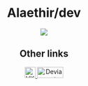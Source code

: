 
<h1 align="center">Alaethir/dev</h1>
<div id="stats" align="center">
  <a href="https://git.io/streak-stats"><img src="https://streak-stats.demolab.com?user=legoloss3775&theme=dark"/></a>
</div>
  <div id="other" align="center">
    <h2 aligh="center">Other links</h2>
    <div id="badges" align="center">
    <a href="https://vk.com/timur_sulemanov">
      <img src="https://upload.wikimedia.org/wikipedia/commons/thumb/f/f3/VK_Compact_Logo_%282021-present%29.svg/1024px-VK_Compact_Logo_%282021-present%29.svg.png" alt="VK Badge" width="25" height="25"/>
    </a>
    <a href="https://www.deviantart.com/alaethir">
      <img src="https://upload.wikimedia.org/wikipedia/commons/9/9b/DeviantArt_Logo.png" alt="Devianart Badge" width="60" height="25"/>
    </a>
  </div>
</div>
<!--
**legoloss3775/legoloss3775** is a ✨ _special_ ✨ repository because its `README.md` (this file) appears on your GitHub profile.

Here are some ideas to get you started:

- 🔭 I’m currently working on ...
- 🌱 I’m currently learning ...
- 👯 I’m looking to collaborate on ...
- 🤔 I’m looking for help with ...
- 💬 Ask me about ...
- 📫 How to reach me: ...
- 😄 Pronouns: ...
- ⚡ Fun fact: ...
-->

<!--
**legoloss3775/legoloss3775** is a ✨ _special_ ✨ repository because its `README.md` (this file) appears on your GitHub profile.

Here are some ideas to get you started:

- 🔭 I’m currently working on ...
- 🌱 I’m currently learning ...
- 👯 I’m looking to collaborate on ...
- 🤔 I’m looking for help with ...
- 💬 Ask me about ...
- 📫 How to reach me: ...
- 😄 Pronouns: ...
- ⚡ Fun fact: ...
-->
